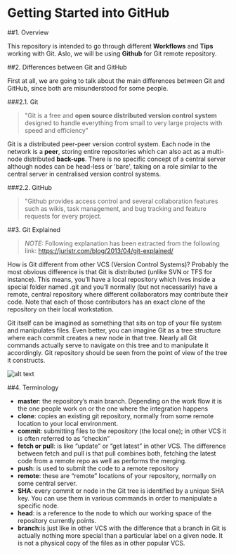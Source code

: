 #  Getting Started into GitHub

##1. Overview

This repository is intended to go through different **Workflows** and **Tips** working with Git. Aslo, we will be using **Github** for Git remote repository.
 
##2. Differences between Git and GitHub

First at all, we are going to talk about the main differences between Git and GitHub, since both are misunderstood for some people.
	
###2.1. Git

>"Git is a free and **open source distributed version control system** designed to handle everything from small to very large projects with speed and efficiency"
	
Git is a distributed peer-peer version control system. Each node in the network is a **peer**, storing entire repositories which can also act as a multi-node distributed **back-ups**. There is no specific concept of a central server although nodes can be head-less or 'bare', taking on a role similar to the central server in centralised version control systems.

	
###2.2. GitHub
			
>"Github provides access control and several collaboration features such as wikis, task management, and bug tracking and feature requests for every project.
	
##3. Git Explained	
	
>*NOTE:* Following explanation has been extracted from the following link: https://juristr.com/blog/2013/04/git-explained/
	
How is Git different from other VCS (Version Control Systems)? Probably the most obvious difference is that Git is distributed (unlike SVN or TFS for instance). This means, you’ll have a local repository which lives inside a special folder named .git and you’ll normally (but not necessarily) have a remote, central repository where different collaborators may contribute their code. Note that each of those contributors has an exact clone of the repository on their local workstation.

Git itself can be imagined as something that sits on top of your file system and manipulates files. Even better, you can imagine Git as a tree structure where each commit creates a new node in that tree. Nearly all Git commands actually serve to navigate on this tree and to manipulate it accordingly.
Git repository should be seen from the point of view of the tree it constructs. 

![alt text](http://git-scm.com/figures/18333fig0106-tn.png "Git Local Workflow")

##4. Terminology

- **master**: the repository’s main branch. Depending on the work flow it is the one people work on or the one where the integration happens
- **clone**: copies an existing git repository, normally from some remote location to your local environment.
- **commit**: submitting files to the repository (the local one); in other VCS it is often referred to as “checkin”
- **fetch or pull**: is like “update” or “get latest” in other VCS. The difference between fetch and pull is that pull combines both, fetching the latest code from a remote repo as well as performs the merging.
- **push**: is used to submit the code to a remote repository
- **remote**: these are “remote” locations of your repository, normally on some central server.
- **SHA**: every commit or node in the Git tree is identified by a unique SHA key. You can use them in various commands in order to manipulate a specific node.
- **head**: is a reference to the node to which our working space of the repository currently points.
- **branch**:is just like in other VCS with the difference that a branch in Git is actually nothing more special than a particular label on a given node. It is not a physical copy of the files as in other popular VCS.








 


